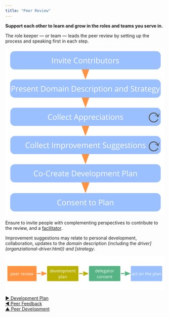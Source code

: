 ```yaml
---
title: "Peer Review"
---
```




**Support each other to learn and grow in the roles and teams you serve in.**

The role keeper — or team — leads the peer review by setting up the process and speaking first in each step.

![Peer review process](img/process/peer-review.png)

Ensure to invite people with complementing perspectives to contribute to the review, and a [facilitator](facilitate-meetings.html).

Improvement suggestions may relate to personal development, collaboration, updates to the <dfn data-info="Domain: A distinct area of influence, activity and decision making within an organization.">domain</dfn> description (including the <dfn data-info="Strategy: A high level approach for how people will create value to successfully account for a domain.">driver](organziational-driver.html)) and [strategy</dfn>.

![Continuous improvement of people's ability to effectively keep roles or collaborate in teams](img/evolution/development-process.png)




[&#9654; Development Plan](development-plan.html)<br/>[&#9664; Peer Feedback](peer-feedback.html)<br/>[&#9650; Peer Development](peer-development.html)

